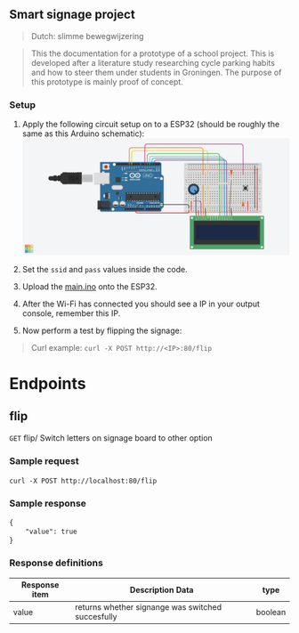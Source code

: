 ## Smart signage project
> Dutch: slimme bewegwijzering

> This the documentation for a prototype of a school project. This is developed after a literature study researching cycle parking habits and how to steer them under students in Groningen. The purpose of this prototype is mainly proof of concept.

### Setup
1. Apply the following circuit setup on to a ESP32 (should be roughly the same as this Arduino schematic):
![Arduino schematic circuit](./Arduino_schematic_circuit.jpeg)

2. Set the `ssid` and `pass` values inside the code.

3. Upload the [main.ino](./main.ino) onto the ESP32.

4. After the Wi-Fi has connected you should see a IP in your output console, remember this IP.

5. Now perform a test by flipping the signage: 
> Curl example: 
`curl -X POST http://<IP>:80/flip`


# Endpoints
## **flip**

`GET` flip/
Switch letters on signage board to other option
### Sample request
`curl -X POST http://localhost:80/flip`
### Sample response
```
{
    "value": true
}
```
### Response definitions
Response item | Description	Data | type
---------------|---------------|---------------
value | returns whether signange was switched succesfully | boolean



